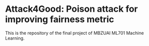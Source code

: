 # Attack4Good: Poison attack for improving fairness metric

This is the repository of the final project of MBZUAI ML701 Machine Learning.